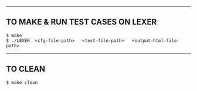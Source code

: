 ----------------------------------
TO MAKE & RUN TEST CASES ON LEXER
----------------------------------
    $ make
    $ ./LEXER  <cfg-file-path>   <test-file-path>   <output-html-file-path>
----------------------
TO CLEAN
----------------------
    $ make clean
